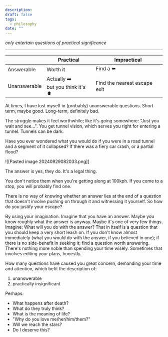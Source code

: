 ```yaml
---
description: 
draft: false
tags:
  - philosophy
date: ""
---
```

*only entertain questions of practical significance*

---

|              | Practical                            | Impractical                  |
| ------------ | ------------------------------------ | ---------------------------- |
| Answerable   | Worth it                             | Find a ⬅️                    |
| Unanswerable | Actually ➡️<br>but you think it's ⬆️ | Find the nearest escape exit |

At times, I have lost myself in (probably) unanswerable questions. Short-term, maybe good. Long-term, definitely bad. 

The struggle makes it feel worthwhile; like it's going somewhere: 
"Just you wait and see...".
You get tunnel vision, which serves you right for entering a tunnel. Tunnels can be dark.

Have you ever wondered what you would do if you were in a road tunnel and a segment of it collapsed? If there was a fiery car crash, or a partial flood?

![[Pasted image 20240929082033.png]]

The answer is yes, they do. It's a legal thing. 

You don't notice them when you're getting along at 100kph. If you come to a stop, you will probably find one.

There is no way of knowing whether an answer lies at the end of a question that doesn't involve pushing on through it and witnessing it yourself. So how do you justify your escape? 

By using your imagination. Imagine that you have an answer. Maybe you know roughly what the answer is anyway. Maybe it's one of very few things. Imagine: What will you do with the answer? That in itself is a question that you should keep a very short leash on. If you don't know almost immediately (what you would do with the answer, if you believed in one); if there is no side-benefit in seeking it; find a question worth answering. There's nothing more noble than spending your time wisely. Sometimes that involves editing your plans, honestly.

How many questions have caused you great concern, demanding your time and attention, which befit the description of:
1. unanswerable
2. practically insignificant

Perhaps:
- What happens after death?
- What do they truly think?
- What is the meaning of life?
- "Why do you love me/her/him/them?"
- Will we reach the stars?
- Do I deserve this?